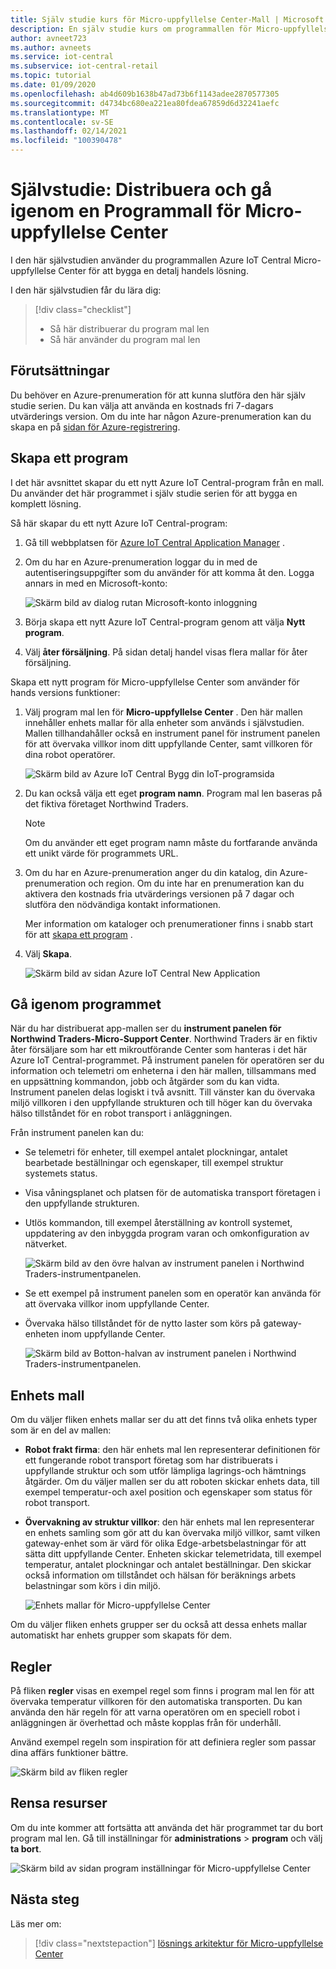 ```yaml
---
title: Själv studie kurs för Micro-uppfyllelse Center-Mall | Microsoft Docs
description: En själv studie kurs om programmallen för Micro-uppfyllelse Center för Azure IoT Central
author: avneet723
ms.author: avneets
ms.service: iot-central
ms.subservice: iot-central-retail
ms.topic: tutorial
ms.date: 01/09/2020
ms.openlocfilehash: ab4d609b1638b47ad73b6f1143adee2870577305
ms.sourcegitcommit: d4734bc680ea221ea80fdea67859d6d32241aefc
ms.translationtype: MT
ms.contentlocale: sv-SE
ms.lasthandoff: 02/14/2021
ms.locfileid: "100390478"
---
```

# <a name="tutorial-deploy-and-walk-through-a-micro-fulfillment-center-application-template"></a>Självstudie: Distribuera och gå igenom en Programmall för Micro-uppfyllelse Center

I den här självstudien använder du programmallen Azure IoT Central Micro-uppfyllelse Center för att bygga en detalj handels lösning.

I den här självstudien får du lära dig:

> [!div class="checklist"]
> * Så här distribuerar du program mal len
> * Så här använder du program mal len

## <a name="prerequisites"></a>Förutsättningar
Du behöver en Azure-prenumeration för att kunna slutföra den här själv studie serien. Du kan välja att använda en kostnads fri 7-dagars utvärderings version. Om du inte har någon Azure-prenumeration kan du skapa en på [sidan för Azure-registrering](https://aka.ms/createazuresubscription).

## <a name="create-an-application"></a>Skapa ett program 
I det här avsnittet skapar du ett nytt Azure IoT Central-program från en mall. Du använder det här programmet i själv studie serien för att bygga en komplett lösning.

Så här skapar du ett nytt Azure IoT Central-program:

1. Gå till webbplatsen för [Azure IoT Central Application Manager](https://aka.ms/iotcentral) .
1. Om du har en Azure-prenumeration loggar du in med de autentiseringsuppgifter som du använder för att komma åt den. Logga annars in med en Microsoft-konto:

   ![Skärm bild av dialog rutan Microsoft-konto inloggning](./media/tutorial-in-store-analytics-create-app/sign-in.png)

1. Börja skapa ett nytt Azure IoT Central-program genom att välja **Nytt program**.

1. Välj **åter försäljning**.  På sidan detalj handel visas flera mallar för åter försäljning.

Skapa ett nytt program för Micro-uppfyllelse Center som använder för hands versions funktioner:  
1. Välj program mal len för **Micro-uppfyllelse Center** . Den här mallen innehåller enhets mallar för alla enheter som används i självstudien. Mallen tillhandahåller också en instrument panel för instrument panelen för att övervaka villkor inom ditt uppfyllande Center, samt villkoren för dina robot operatörer. 

    ![Skärm bild av Azure IoT Central Bygg din IoT-programsida](./media/tutorial-micro-fulfillment-center-app/iotc-retail-homepage-mfc.png)
    
1. Du kan också välja ett eget **program namn**. Program mal len baseras på det fiktiva företaget Northwind Traders. 

    >[!NOTE]
    >Om du använder ett eget program namn måste du fortfarande använda ett unikt värde för programmets URL.

1. Om du har en Azure-prenumeration anger du din katalog, din Azure-prenumeration och region. Om du inte har en prenumeration kan du aktivera den kostnads fria utvärderings versionen på 7 dagar och slutföra den nödvändiga kontakt informationen.  

    Mer information om kataloger och prenumerationer finns i snabb start för att [skapa ett program](../core/quick-deploy-iot-central.md) .

1. Välj **Skapa**.

    ![Skärm bild av sidan Azure IoT Central New Application](./media/tutorial-micro-fulfillment-center-app/iotc-retail-create-app-mfc.png)

## <a name="walk-through-the-application"></a>Gå igenom programmet 

När du har distribuerat app-mallen ser du **instrument panelen för Northwind Traders-Micro-Support Center**. Northwind Traders är en fiktiv åter försäljare som har ett mikroutförande Center som hanteras i det här Azure IoT Central-programmet. På instrument panelen för operatören ser du information och telemetri om enheterna i den här mallen, tillsammans med en uppsättning kommandon, jobb och åtgärder som du kan vidta. Instrument panelen delas logiskt i två avsnitt. Till vänster kan du övervaka miljö villkoren i den uppfyllande strukturen och till höger kan du övervaka hälso tillståndet för en robot transport i anläggningen.  

Från instrument panelen kan du:
   * Se telemetri för enheter, till exempel antalet plockningar, antalet bearbetade beställningar och egenskaper, till exempel struktur systemets status.  
   * Visa våningsplanet och platsen för de automatiska transport företagen i den uppfyllande strukturen.
   * Utlös kommandon, till exempel återställning av kontroll systemet, uppdatering av den inbyggda program varan och omkonfiguration av nätverket.

     ![Skärm bild av den övre halvan av instrument panelen i Northwind Traders-instrumentpanelen.](./media/tutorial-micro-fulfillment-center-app/mfc-dashboard1.png)
   * Se ett exempel på instrument panelen som en operatör kan använda för att övervaka villkor inom uppfyllande Center. 
   * Övervaka hälso tillståndet för de nytto laster som körs på gateway-enheten inom uppfyllande Center.    

     ![Skärm bild av Botton-halvan av instrument panelen i Northwind Traders-instrumentpanelen.](./media/tutorial-micro-fulfillment-center-app/mfc-dashboard2.png)

## <a name="device-template"></a>Enhets mall
Om du väljer fliken enhets mallar ser du att det finns två olika enhets typer som är en del av mallen: 
   * **Robot frakt firma**: den här enhets mal len representerar definitionen för ett fungerande robot transport företag som har distribuerats i uppfyllande struktur och som utför lämpliga lagrings-och hämtnings åtgärder. Om du väljer mallen ser du att roboten skickar enhets data, till exempel temperatur-och axel position och egenskaper som status för robot transport. 
   * **Övervakning av struktur villkor**: den här enhets mal len representerar en enhets samling som gör att du kan övervaka miljö villkor, samt vilken gateway-enhet som är värd för olika Edge-arbetsbelastningar för att sätta ditt uppfyllande Center. Enheten skickar telemetridata, till exempel temperatur, antalet plockningar och antalet beställningar. Den skickar också information om tillståndet och hälsan för beräknings arbets belastningar som körs i din miljö. 

     ![Enhets mallar för Micro-uppfyllelse Center](./media/tutorial-micro-fulfillment-center-app/device-templates.png)

Om du väljer fliken enhets grupper ser du också att dessa enhets mallar automatiskt har enhets grupper som skapats för dem.

## <a name="rules"></a>Regler
På fliken **regler** visas en exempel regel som finns i program mal len för att övervaka temperatur villkoren för den automatiska transporten. Du kan använda den här regeln för att varna operatören om en speciell robot i anläggningen är överhettad och måste kopplas från för underhåll. 

Använd exempel regeln som inspiration för att definiera regler som passar dina affärs funktioner bättre.

![Skärm bild av fliken regler](./media/tutorial-micro-fulfillment-center-app/rules.png)

## <a name="clean-up-resources"></a>Rensa resurser

Om du inte kommer att fortsätta att använda det här programmet tar du bort program mal len. Gå till inställningar för **administrations**  >  **program** och välj **ta bort**.

![Skärm bild av sidan program inställningar för Micro-uppfyllelse Center](./media/tutorial-micro-fulfillment-center-app/delete.png)

## <a name="next-steps"></a>Nästa steg

Läs mer om:

> [!div class="nextstepaction"]
> [lösnings arkitektur för Micro-uppfyllelse Center](./architecture-micro-fulfillment-center.md)
